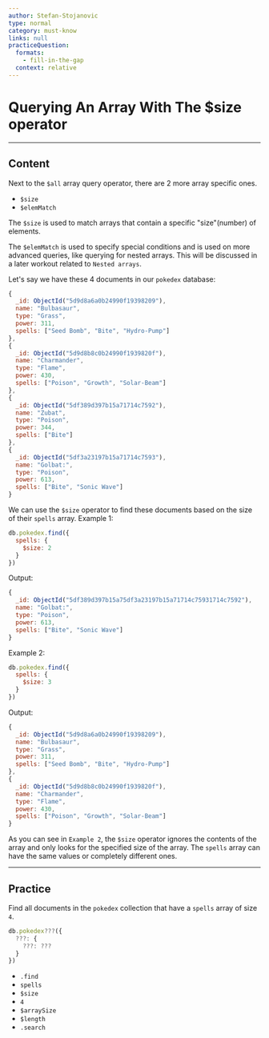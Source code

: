 ```yaml
---
author: Stefan-Stojanovic
type: normal
category: must-know
links: null
practiceQuestion:
  formats:
    - fill-in-the-gap
  context: relative
---
```


# Querying An Array With The $size operator


---

## Content

Next to the `$all` array query operator, there are 2 more array specific ones.

- `$size`
- `$elemMatch`

The `$size` is used to match arrays that contain a specific "size"(number) of elements.

The `$elemMatch` is used to specify special conditions and is used on more advanced queries, like querying for nested arrays. This will be discussed in a later workout related to `Nested arrays`.

Let's say we have these 4 documents in our `pokedex` database:

```js
{
  _id: ObjectId("5d9d8a6a0b24990f19398209"),
  name: "Bulbasaur",
  type: "Grass",
  power: 311,
  spells: ["Seed Bomb", "Bite", "Hydro-Pump"]
},
{
  _id: ObjectId("5d9d8b8c0b24990f1939820f"),
  name: "Charmander",
  type: "Flame",
  power: 430,
  spells: ["Poison", "Growth", "Solar-Beam"]
},
{
  _id: ObjectId("5df389d397b15a71714c7592"),
  name: "Zubat",
  type: "Poison",
  power: 344,
  spells: ["Bite"]
},
{
  _id: ObjectId("5df3a23197b15a71714c7593"),
  name: "Golbat:",
  type: "Poison",
  power: 613,
  spells: ["Bite", "Sonic Wave"]
}
```

We can use the `$size` operator to find these documents based on the size of their `spells` array.
Example 1:

```js
db.pokedex.find({
  spells: {
    $size: 2
  }
})
```

Output:

```js
{
  _id: ObjectId("5df389d397b15a75df3a23197b15a71714c75931714c7592"),
  name: "Golbat:",
  type: "Poison",
  power: 613,
  spells: ["Bite", "Sonic Wave"]
}
```

Example 2:

```js
db.pokedex.find({
  spells: {
    $size: 3
  }
})
```

Output:

```js
{
  _id: ObjectId("5d9d8a6a0b24990f19398209"),
  name: "Bulbasaur",
  type: "Grass",
  power: 311,
  spells: ["Seed Bomb", "Bite", "Hydro-Pump"]
},
{
  _id: ObjectId("5d9d8b8c0b24990f1939820f"),
  name: "Charmander",
  type: "Flame",
  power: 430,
  spells: ["Poison", "Growth", "Solar-Beam"]
}
```

As you can see in `Example 2`, the `$size` operator ignores the contents of the array and only looks for the specified size of the array. The `spells` array can have the same values or completely different ones. 


---

## Practice

Find all documents in the `pokedex` collection that have a `spells` array of size `4`.

```javascript
db.pokedex???({
  ???: {
    ???: ???
  }
})
```

- `.find`
- `spells`
- `$size`
- `4`
- `$arraySize`
- `$length`
- `.search`
